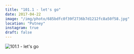 ```yaml
---
title: "101.1 - let's go"
date: 2017-04-22
image: "/img/photo/685bdfc0f39f2736b7d1212fc8a50f58.jpg"
location: "Putney"
instagram: true
draft: false
---
```


![101.1 - let's go](/img/photo/685bdfc0f39f2736b7d1212fc8a50f58.jpg)
